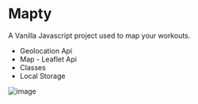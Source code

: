 # Mapty
A Vanilla Javascript project used to map your workouts.

- Geolocation Api
- Map - Leaflet Api
- Classes
- Local Storage

![image](https://user-images.githubusercontent.com/43265237/120860060-bd864800-c5a2-11eb-961a-ac382422a876.png)
